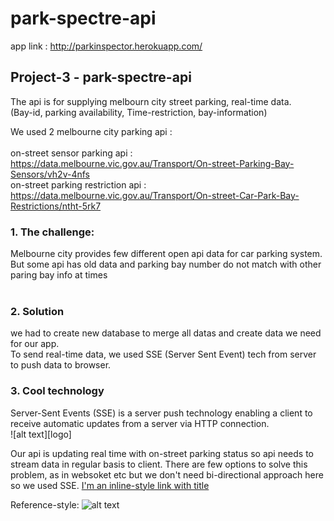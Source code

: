 # park-spectre-api

app link : http://parkinspector.herokuapp.com/

<h2>Project-3 - park-spectre-api</h2>
The api is for supplying melbourn city street parking, real-time data.<br/>
(Bay-id, parking availability, Time-restriction, bay-information)<br/>

We used 2 melbourne city parking api : <br> <br>
on-street sensor parking api :<br> https://data.melbourne.vic.gov.au/Transport/On-street-Parking-Bay-Sensors/vh2v-4nfs <br> 
on-street parking restriction api :<br>  https://data.melbourne.vic.gov.au/Transport/On-street-Car-Park-Bay-Restrictions/ntht-5rk7
<br>
<h3>1. The challenge: </h3>
Melbourne city provides few different open api data for car parking system. But some api has old data and parking bay number do not match with other paring bay info at times <br/>
<br>
<h3>2. Solution</h3>
we had to create new database to merge all datas and create data we need for our app.<br/>
To send real-time data, we used SSE (Server Sent Event) tech from server to push data to browser.
<br>
<h3>3. Cool technology</h3>
Server-Sent Events (SSE) is a server push technology enabling a client to receive automatic updates from a server via HTTP connection.<br/>
![alt text][logo]

[logo]: https://4.bp.blogspot.com/-ZQvpkvWYyhg/XLoKAGCdSpI/AAAAAAAAAV8/MFsEcdxBGC4RNWuHH9woD9TE-8SiL9AHgCLcBGAs/s1600/SSE.jpg
Our api is updating real time with on-street parking status so api needs to stream data in regular basis to client. There are few options to solve this problem, as in websoket etc but we don't need bi-directional approach here so we used SSE.
[I'm an inline-style link with title](https://www.google.com "Google's Homepage")

Reference-style: 
![alt text][logo]

[logo]: https://github.com/tmak1/park-spectre-api/blob/master/images/ER_Diagram.png "Logo Title Text 2"
